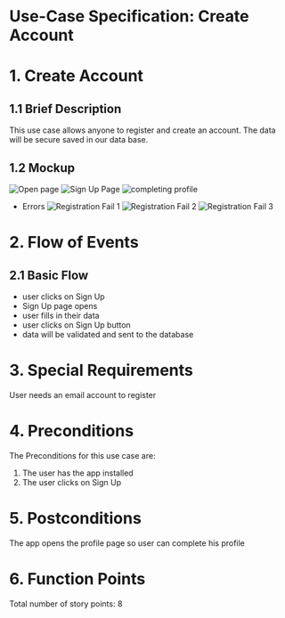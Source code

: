 # Use-Case Specification: Create Account

# 1. Create Account

## 1.1 Brief Description
This use case allows anyone to register and create an account. The data will be secure saved in our data base.

## 1.2 Mockup
![Open page](eiBoard-01.png)
![Sign Up Page](eiBoard-03.png)
![completing profile](eiBoard-18.png)
- Errors
![Registration Fail 1](eiBoard-20.png)
![Registration Fail 2](eiBoard-21.png)
![Registration Fail 3](eiBoard-26.png)

# 2. Flow of Events

## 2.1 Basic Flow
- user clicks on Sign Up
- Sign Up page opens
- user fills in their data
- user clicks on Sign Up button
- data will be validated and sent to the database

# 3. Special Requirements
User needs an email account to register

# 4. Preconditions
The Preconditions for this use case are:
1. The user has the app installed
2. The user clicks on Sign Up

# 5. Postconditions
The app opens the profile page so user can complete his profile

# 6. Function Points
Total number of story points: 8

